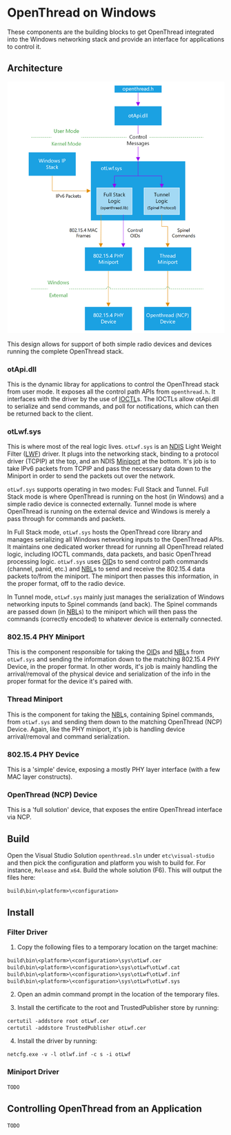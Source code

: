 # OpenThread on Windows #

These components are the building blocks to get OpenThread integrated into the Windows
networking stack and provide an interface for applications to control it.

## Architecture ##

[ndis]: https://msdn.microsoft.com/en-us/windows/hardware/drivers/network/ndis-drivers
[lwf]: https://msdn.microsoft.com/en-us/windows/hardware/drivers/network/ndis-filter-drivers
[miniport]: https://msdn.microsoft.com/en-us/windows/hardware/drivers/network/ndis-miniport-drivers2
[ioctl]: https://msdn.microsoft.com/en-us/library/windows/desktop/aa363219(v=vs.85).aspx
[oid]: https://msdn.microsoft.com/en-us/library/windows/hardware/ff566707(v=vs.85).aspx
[nbl]: https://msdn.microsoft.com/en-us/windows/hardware/drivers/network/net-buffer-architecture

![Windows Architecture](../../../doc/images/windows_design.png)

This design allows for support of both simple radio devices and devices running the complete
OpenThread stack.

### otApi.dll ###

This is the dynamic libray for applications to control the OpenThread stack from user mode. It
exposes all the control path APIs from `openthread.h`. It interfaces with the driver by the use
of [IOCTL][ioctl]s. The IOCTLs allow otApi.dll to serialize and send commands, and poll for notifications,
which can then be returned back to the client.

### otLwf.sys ###

This is where most of the real logic lives. `otLwf.sys` is an [NDIS][ndis] Light Weight Filter ([LWF][lwf]) driver.
It plugs into the networking stack, binding to a protocol driver (TCPIP) at the top, and an NDIS [Miniport][miniport]
at the bottom. It's job is to take IPv6 packets from TCPIP and pass the necessary data down to the Miniport
in order to send the packets out over the network.

`otLwf.sys` supports operating in two modes: Full Stack and Tunnel. Full Stack mode is where OpenThread is 
running on the host (in Windows) and a simple radio device is connected externally. Tunnel mode is where 
OpenThread is running on the external device and Windows is merely a pass through for commands and packets.

In Full Stack mode, `otLwf.sys` hosts the OpenThread core library and manages serializing all Windows
networking inputs to the OpenThread APIs. It maintains one dedicated worker thread for running all
OpenThread related logic, including IOCTL commands, data packets, and basic OpenThread processing logic.
`otLwf.sys` uses [OID][oid]s to send control path commands (channel, panid, etc.) and [NBL][nbl]s to send and
receive the 802.15.4 data packets to/from the miniport. The miniport then passes this information, in the
proper format, off to the radio device.

In Tunnel mode, `otLwf.sys` mainly just manages the serialization of Windows networking inputs to 
Spinel commands (and back). The Spinel commands are passed down (in [NBL][nbl]s) to the miniport which will then pass
the commands (correctly encoded) to whatever device is externally connected.

### 802.15.4 PHY Miniport ###

This is the component responsible for taking the [OID][oid]s and [NBL][nbl]s from `otLwf.sys` and sending the
information down to the matching 802.15.4 PHY Device, in the proper format. In other words, it's job is mainly
handling the arrival/removal of the physical device and serialization of the info in the proper format for
the device it's paired with.

### Thread Miniport ###

This is the component for taking the [NBL][nbl]s, containing Spinel commands, from `otLwf.sys` and sending them
down to the matching OpenThread (NCP) Device. Again, like the PHY miniport, it's job is handling device arrival/removal
and command serialization.

### 802.15.4 PHY Device ###

This is a 'simple' device, exposing a mostly PHY layer interface (with a few MAC layer constructs).

### OpenThread (NCP) Device ###

This is a 'full solution' device, that exposes the entire OpenThread interface via NCP.

## Build ##

Open the Visual Studio Solution `openthread.sln` under `etc\visual-studio` and then pick the
configuration and platform you wish to build for. For instance, `Release` and `x64`. Build
the whole solution (F6). This will output the files here:

```
build\bin\<platform>\<configuration>
```

## Install ##

### Filter Driver ###

1. Copy the following files to a temporary location on the target machine:

```
build\bin\<platform>\<configuration>\sys\otLwf.cer
build\bin\<platform>\<configuration>\sys\otLwf\otLwf.cat
build\bin\<platform>\<configuration>\sys\otLwf\otLwf.inf
build\bin\<platform>\<configuration>\sys\otLwf\otLwf.sys
```

2. Open an admin command prompt in the location of the temporary files.

3. Install the certificate to the root and TrustedPublisher store by running:

```
certutil -addstore root otLwf.cer
certutil -addstore TrustedPublisher otLwf.cer
```

4. Install the driver by running:

```
netcfg.exe -v -l otlwf.inf -c s -i otLwf
```

### Miniport Driver ###

`TODO`

## Controlling OpenThread from an Application ##

`TODO`

